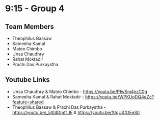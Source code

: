 # 9:15 - Group 4

## Team Members
- Theophilus Bassaw
- Sameeha Kamal
- Mateo Chimbo
- Unsa Chaudhry
- Rahat Moktadir
- Prachi Das Purkaystha

## Youtube Links
- Unsa Chaudhry & Mateo Chimbo - https://youtu.be/PIwSm4nzC0g
- Sameeha Kamal & Rahat Moktadir - https://youtu.be/WPKUpDQ4eZc?feature=shared
- Theophilus Bassaw & Prachi Das Purkaystha - https://youtu.be/_5I04Dmf1JE & https://youtu.be/f0qUiCOEeS0
